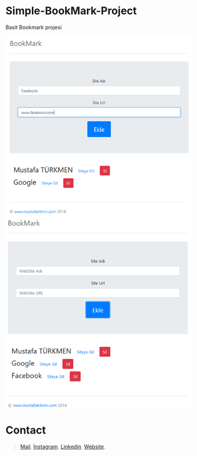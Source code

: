 # Simple-BookMark-Project
Basit Bookmark projesi

![1](./images/1.png)
![2](./images/2.png)


# Contact
> [Mail](mustafatrkmn@yandex.com).
> [İnstagram](https://www.instagram.com/seniorturkmen).
> [Linkedin](https://www.linkedin.com/seniorturkmen).
> [Website](http://www.mustafatrkmn.com).
